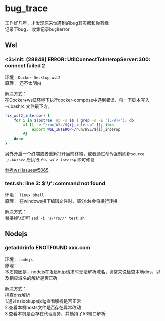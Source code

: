 # bug_trace
工作好几年，才发现原来你遇到的bug其实都和你有缘  
记录下bug，
收集记录bug&error






## Wsl

### <3>init: (28848) ERROR: UtilConnectToInteropServer:300: connect failed 2
环境：`Docker Desktop`, `wsl2`  
原理： 还不太明白  

解决方式：  
在Docker+wsl2环境下执行docker-compose中遇到错误，将一下脚本写入~/.bashrc 文件最下方，
```bash
fix_wsl2_interop() {
    for i in $(pstree -np -s $$ | grep -o -E '[0-9]+'); do
        if [[ -e "/run/WSL/${i}_interop" ]]; then
            export WSL_INTEROP=/run/WSL/${i}_interop
        fi
    done
}
```
另外开启一个终端或者重新打开当前终端，或者通过命令强制刷新`source ~/.bashrc`
后执行 `fix_wsl2_interop` 即可修复

[参考wsl issues#5065](https://github.com/microsoft/WSL/issues/5065)


### test.sh: line 3: $'\r': command not found
环境： `linux shell`  
原理： 在windows换下编辑文件时，部分ide会将换行转换  

解决方式：  
替换掉\r即可 `sed -i 's/\r$//' test.sh` 


## Nodejs

### getaddrinfo ENOTFOUND xxx.com
环境： `nodejs`  
原理：  
本质原因是，nodejs在发起http请求时无法解析域名，通常来说检查本地dns，以及相应域名的解析是否正确

解决方式：  
排查dns解析  
1.通过nslookup或dig查看解析是否正常  
2.查看本机hosts文件是否存在异常改动  
3.查看本机是否存在代理服务，并劫持了53端口解析  
